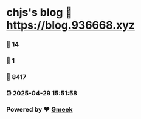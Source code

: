 # chjs's blog :link: https://blog.936668.xyz 
### :page_facing_up: [14](https://blog.936668.xyz/tag.html) 
### :speech_balloon: 1 
### :hibiscus: 8417 
### :alarm_clock: 2025-04-29 15:51:58 
### Powered by :heart: [Gmeek](https://github.com/Meekdai/Gmeek)
